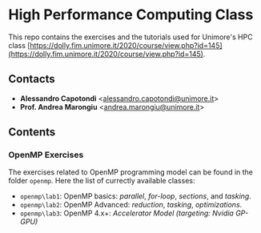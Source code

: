 # High Performance Computing Class

This repo contains the exercises and the tutorials used for Unimore's HPC class [https://dolly.fim.unimore.it/2020/course/view.php?id=145](https://dolly.fim.unimore.it/2020/course/view.php?id=145).

## Contacts
- **Alessandro Capotondi** <[alessandro.capotondi@unimore.it](mailto:alessandro.capotondi@unimore.it)>
- **Prof. Andrea Marongiu** <[andrea.marongiu@unimore.it](mailto:andrea.marongiu@unimore.it)>

## Contents

### OpenMP Exercises
The exercises related to OpenMP programming model can be found in the folder `openmp`. Here the list of currectly available classes:
- `openmp\lab1`: OpenMP basics: *parallel*, *for-loop*, *sections*, and *tasking*.
- `openmp\lab2`: OpenMP Advanced: *reduction*, *tasking*, *optimizations*.
- `openmp\lab3`: OpenMP 4.x+: *Accelerator Model (targeting: Nvidia GP-GPU)*
